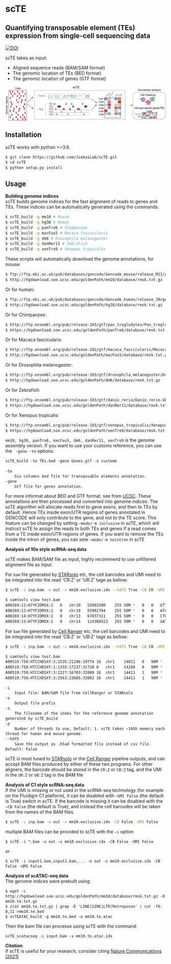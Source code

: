 scTE
==============

Quantifying transposable element (TEs) expression from single-cell sequencing data
----------------------------------------------------------------------
[![DOI](https://zenodo.org/badge/190696033.svg)](https://zenodo.org/badge/190696033.svg)

scTE takes as input:

 * Aligned sequence reads (BAM/SAM format)
 * The genomic location of TEs (BED format)
 * The genomic location of genes (GTF format)


![scTE workflow](./docs/scTE.png)


Installation
------------
scTE works with python >=3.6.

```bash
$ git clone https://github.com/JiekaiLab/scTE.git
$ cd scTE
$ python setup.py install
```

Usage
-----

**Building genome indices**<br>
scTE builds genome indices for the fast alignment of reads to genes and TEs. These indices can be automatically generated using the commands:

```bash
$ scTE_build -g mm10 # Mouse
$ scTE_build -g hg38 # Human
$ scTE_build -g panTro6 # Chimpanzee
$ scTE_build -g macFas5 # Macaca fascicularis
$ scTE_build -g dm6 # Drosophila melanogaster
$ scTE_build -g danRer11 # Zebrafish
$ scTE_build -g xenTro9 # Xenopus tropicalis
```

These scripts will automatically download the genome annotations, for mouse:

```bash
$ ftp://ftp.ebi.ac.uk/pub/databases/gencode/Gencode_mouse/release_M21/gencode.vM21.annotation.gtf.gz
$ http://hgdownload.soe.ucsc.edu/goldenPath/mm10/database/rmsk.txt.gz
```

Or for human:

```bash
$ ftp://ftp.ebi.ac.uk/pub/databases/gencode/Gencode_human/release_30/gencode.v30.annotation.gtf.gz
$ http://hgdownload.soe.ucsc.edu/goldenPath/hg38/database/rmsk.txt.gz
```

Or for Chimpanzee:

```bash
$ http://ftp.ensembl.org/pub/release-103/gtf/pan_troglodytes/Pan_troglodytes.Pan_tro_3.0.103.gtf.gz
$ https://hgdownload.soe.ucsc.edu/goldenPath/panTro6/database/rmsk.txt.gz
```

Or for Macaca fascicularis:

```bash
$ http://ftp.ensembl.org/pub/release-102/gtf/macaca_fascicularis/Macaca_fascicularis.Macaca_fascicularis_5.0.102.gtf.gz
$ http://hgdownload.soe.ucsc.edu/goldenPath/macFas5/database/rmsk.txt.gz
```

Or for Drosophila melanogaster:

```bash
$ http://ftp.ensembl.org/pub/release-103/gtf/drosophila_melanogaster/Drosophila_melanogaster.BDGP6.32.103.gtf.gz
$ http://hgdownload.soe.ucsc.edu/goldenPath/dm6/database/rmsk.txt.gz
```

Or for Zebrafish:

```bash
$ http://ftp.ensembl.org/pub/release-103/gtf/danio_rerio/Danio_rerio.GRCz11.103.gtf.gz
$ https://hgdownload.soe.ucsc.edu/goldenPath/danRer11/database/rmsk.txt.gz
```

Or for Xenopus tropicalis:

```bash
$ http://ftp.ensembl.org/pub/release-103/gtf/xenopus_tropicalis/Xenopus_tropicalis.Xenopus_tropicalis_v9.1.103.gtf.gz
$ https://hgdownload.soe.ucsc.edu/goldenPath/xenTro9/database/rmsk.txt.gz
```

`mm10, hg38, panTro6, macFas5, dm6, danRer11, xenTro9` is the genome assembly version. 
If you want to use your customs reference, you can use the ` -gene -te` options:

```
scTE_build -te TEs.bed -gene Genes.gtf -o custome

-te
    Six columns bed file for transposable elements annotation.
-gene
    Gtf file for genes annotation. 
```
For more informat about BED and GTF format, see from [UCSC](https://genome.ucsc.edu/FAQ/FAQformat).
These annotations are then processed and converted into genome indices. The scTE algorithm will allocate 
reads first to gene exons, and then to TEs by default. Hence TEs inside exon/UTR regions of genes annotated 
in GENCODE will only contribute to the gene, and not to the TE score. This feature can be changed by 
setting `–mode/-m inclusive` in scTE, which will instruct scTE to assign the reads to both TEs and genes 
if a read comes from a TE inside exon/UTR regions of genes. If you want to remove the TEs inside the intron 
of genes, you can sete `–mode/-m nointron` in scTE

**Analysis of 10x style scRNA-seq data**

scTE makes BAM/SAM file as input, highly recommend to use unfiltered alignment file as input.

For `bam` file generated by [STARsolo](https://github.com/alexdobin/STAR) etc, the cell barcodes and UMI need to be integrated into the read 'CR:Z' or 'UR:Z' tage as bellow:

```bash
$ scTE -i inp.bam -o out -x mm10.exclusive.idx --hdf5 True -CB CR -UMI UR
```
```bash
$ samtools view test.bam
A00269:12:H7YF2DMXX:2	0	chr10	55902580	255	50M	*	0	0	GTTCTCTCCGTATGTGAGCATGGGAGATACATCCCAGAAAGGCAGAAGGG	FFFFFFFFFFFFFFFFFFFFFFFFFFFFFFFFFFFFFFFFFFFFFFFFFF	NH:i:1	HI:i:1	AS:i:49	nM:i:0	CR:Z:CTAGAGTGTTTCGCTC	CY:Z:FFFFFFFFFFFFFFFF	UR:Z:TACATGACGC	UY:Z:FFFFFFFFFF
A00269:13:H7YF2DMXX:2	0	chr10	55902784	255	50M	*	0	0	ATAATCTTTGAGATCTCTGGTGAAAATAAGTAGCATAAAGGACAGAATCA	FFFFFFFFFFFFFFFFFFFFFFFFFFFFFFFFFFFFFFFFFFFFFFFFFF	NH:i:1	HI:i:1	AS:i:49	nM:i:0	CR:Z:CTAGAGTGTTTCGCTC	CY:Z:FFFFFFFFFFFFFFFF	UR:Z:TACATGACGC	UY:Z:FFFFFFFFFF
A00269:14:H7YF2DMXX:2	0	chr13	67837311	255	50M	*	0	0	CTGTTCATTATTTGAGGAAATCAGGACAGGAAATCAAACATGGCAGAATC	FFFFFFFFFFFFFFFFFFFFFFFFFFFFFFFFFFFFFFFFFFFFFFFFFF	NH:i:1	HI:i:1	AS:i:49	nM:i:0	CR:Z:ATCGAGTGTTTCGCTC	CY:Z:FFFFFFFFFFFFFFFF	UR:Z:TACATGACGC	UY:Z:FFFFFFFFFF
A00269:15:H7YF2DMXX:2	0	chr14	114380523	255	50M	*	0	0	GATCCAGATTAATTGAGACTGTTGATCCTCCTACAGGGTCGCCCTTCTCC	FFFFFFFFFFFFFFFFFFFFFFFFFFFFFFFFFFFFFFFFFFFFFFFFFF	NH:i:1	HI:i:1	AS:i:49	nM:i:0	CR:Z:CTAGAGTGTTTCGCTC	CY:Z:FFFFFFFFFFFFFFFF	UR:Z:TACATGACGC	UY:Z:FFFFFFFFFF
```

For `bam` file generated by [Cell Ranger](https://support.10xgenomics.com/single-cell-gene-expression/software/pipelines/latest/what-is-cell-ranger) etc, the cell barcodes and UMI need to be integrated into the read 'CB:Z' or 'UB:Z' tage as bellow:

```bash
$ scTE -i inp.bam -o out -x mm10.exclusive.idx --hdf5 True -CB CB -UMI UB
```
```bash
$ samtools view test.bam
A00519:758:HTCCHDSXY:3:2535:21296:19774	16	chr1	14021	0	90M	*	0	0	TGGATTTCTATCTCCCTGGCTTGGTGCCAGTTCCTCCAAGTCGATGGCACCTCCCTCCCTCTCAACCACTTGAGCAAACTCCAAGACATC	,FFFFFFFFFFFFFFFFFFFFFFFFFFFFF:FFFFFFFFFFFFFFFFFFFFFFFFFFFFFFF:F:FFFFFFFFFFFFFFFFFFF:FFFFF	NH:i:5	HI:i:1	AS:i:88	nM:i:0	RG:Z:SC3_v3_NextGem_DI_CellPlex_Human_PBMC_10K:0:1:HTCCHDSXY:3	RE:A:I	xf:i:0	CR:Z:CTCCCTCCACTGCGAC	CY:Z:FFFFFFFFFFFFFFFF	CB:Z:CTCCCTCCACTGCGAC-1	UR:Z:AAGGCGTAGTAG	UY:Z:FFFFFFFFFFFF	UB:Z:AAGGCGTAGTAG
A00519:758:HTCCHDSXY:1:1355:17237:31720	0	chr1	14260	0	90M	*	0	0	CTCCCTCTCATCCCAGAGAAACAGGTCAGCTGGGAGCTTCTGCCCCCACTGCCTAGGGACCAACAGGGGCAGGAGGCAGTCACTGACCCC	FFFFFFFFFFFFFFFFFFFFFFFFFFFFFFFFFFFFFFFFFFFFFFFFFFFFFFFFFFFFFFFFFFFFFFFFFFFFFFFFFFFFFFFFFF	NH:i:5	HI:i:1	AS:i:88	nM:i:0	RG:Z:SC3_v3_NextGem_DI_CellPlex_Human_PBMC_10K:0:1:HTCCHDSXY:1	RE:A:I	xf:i:0	CR:Z:TCGTCCACAGTATGAA	CY:Z:FFFFFFFFFFFFFFFF	CB:Z:TCGTCCACAGTATGAA-1	UR:Z:GACTTATTTTTT	UY:Z:FFFFFFFFFFFF	UB:Z:GACTTATTTTTT
A00519:758:HTCCHDSXY:3:2227:16703:32080	16	chr1	14411	1	90M	*	0	0	TCAGTTCTTTATTGATTGGTGTGCCGTTTTCTCTGGAAGCCTCTTAAGAACACAGTGGCGCAGGCTGGGTGGAGCCGTCCCCCCATGGAG	FFFFFFFFFFFFFFFFFFFFFFFFFFF:FFFF:FFFFFFFF:FFFFFFFFFFFFFFFFFFFFFFFFFFFFFFFFFFFFFFFFFFFFFFFF	NH:i:3	HI:i:1	AS:i:88	nM:i:0	RG:Z:SC3_v3_NextGem_DI_CellPlex_Human_PBMC_10K:0:1:HTCCHDSXY:3	RE:A:I	xf:i:0	CR:Z:TTGAGTGGTTGTGGCC	CY:Z:FFFFFFFFFFFFFFFF	CB:Z:TTGAGTGGTTGTGGCC-1	UR:Z:TATAATGCTCAG	UY:Z:FFFFFFFFFFFF	UB:Z:TATAATGCTCAG
A00519:758:HTCCHDSXY:3:2563:23665:33802	16	chr1	14411	1	90M	*	0	0	TCAGTTCTTTATTGATTGGTGTGCCGTTTTCTCTGGAAGCCTCTTAAGAACACAGTGGCGCAGGCTGGGTGGAGCCGTCCCCCCATGGAG	FFFFF:FFFFFFFFFFFFFFFFFFFFFFFFFFFFFF:FFFFFFFF:FFFFFFFFFFFFFFFFFFFFFFFFFFFFFFFFFFFFFFFFFFFF	NH:i:3	HI:i:1	AS:i:88	nM:i:0	RG:Z:SC3_v3_NextGem_DI_CellPlex_Human_PBMC_10K:0:1:HTCCHDSXY:3	RE:A:I	xf:i:0	CR:Z:TGTTGAGAGGCAATGC	CY:Z:FFFFFFFFFFFFFFFF	CB:Z:TGTTGAGAGGCAATGC-1	UR:Z:ACGGGTGTGGAG	UY:Z:FFFFFFFFFFFF	UB:Z:ACGGGTGTGGAG
```
```
-i
    Input file: BAM/SAM file from CellRanger or STARsolo
-o
    Output file prefix
-x
    The filename of the index for the reference genome annotation generated by scTE_build
-p
    Number of threads to use, Default: 1. scTE takes ~10Gb memory each thread for human and mouse genome.
--hdf5
    Save the output as .h5ad formatted file instead of csv file. Default: False
```

scTE is most tuned to [STARsolo](https://github.com/alexdobin/STAR) or the [Cell Ranger](https://support.10xgenomics.com/single-cell-gene-expression/software/pipelines/latest/what-is-cell-ranger) pipeline outputs, 
and can accept BAM files produced by either of these two programs. 
For other aligners, the barcode should be stored in the `CR:Z` or `CB:Z` tag, and the UMI in the `UR:Z` or `UB:Z` tag in the BAM file

**Analysis of C1 style scRNA-seq data**<br>
If the UMI is missing or not used in the scRNA-seq technology (for example on the Fluidigm C1 platform), it can be disabled with `–UMI False` 
(the default is True) switch in scTE. If the barcode is missing it can be disabled with the `–CB False` (the default is True), 
and instead the cell barcodes will be taken from the names of the BAM files.

```bash
$ scTE -i inp.bam -o out -x mm10.exclusive.idx -CB False -UMI False
```
multiple BAM files can be provided to scTE with the `–i` option
```
$ scTE -i *.bam -o out -x mm10.exclusive.idx -CB False -UMI False
```
or 
```
$ scTE -i input1.bam,input2.bam,... -o out -x mm10.exclusive.idx -CB False -UMI False
```

**Analysis of scATAC-seq data**<br>
The genome indices were prebuilt using:
```
$ wget -c http://hgdownload.soe.ucsc.edu/goldenPath/mm10/database/rmsk.txt.gz -O mm10.te.txt.gz
$ zcat mm10.te.txt.gz | grep -E 'LINE|SINE|LTR|Retroposon' | cut -f6-8,11 >mm10.te.bed
$ scTEATAC_build -g mm10.te.bed -o mm10.te.atac
```
Then the bam file can processe using scTE with the command:
```
scTE_scatacseq -i input.bam -x mm10.te.atac.idx
```

**Citation**<br>
If scTE is useful for your research, consider citing [Nature Communications (2021)](https://www.nature.com/articles/s41467-021-21808-x)


